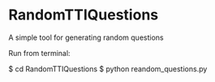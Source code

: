 # RandomTTIQuestions
A simple tool for generating random questions

Run from terminal:

$ cd RandomTTIQuestions
$ python reandom_questions.py
